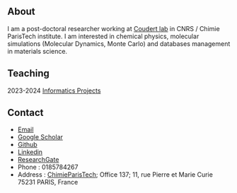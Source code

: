 
## About

I am a post-doctoral researcher working at [Coudert lab](https://www.coudert.name/group.html) in CNRS / Chimie ParisTech institute. I am interested in chemical physics, molecular simulations (Molecular Dynamics, Monte Carlo) and databases management in materials science.

## Teaching
2023-2024 [Informatics Projects](./projets_informatiques/sujets_AH.md)

## Contact

- [Email](mailto:arthur.hardiagon@chimieparistech.psl.eu)
- [Google Scholar](https://scholar.google.com/citations?user=Csa4x4AAAAAJ&hl=fr&oi=ao)
- [Github](https://github.com/ahardiag)
- [Linkedin](www.linkedin.com/in/arthur-hardiagon-266181112)
- [ResearchGate](https://www.researchgate.net/profile/Arthur-Hardiagon)
- Phone : 0185784267
- Address : [ChimieParisTech](https://www.chimieparistech.psl.eu/); Office 137; 11, rue Pierre et Marie Curie 75231 PARIS, France